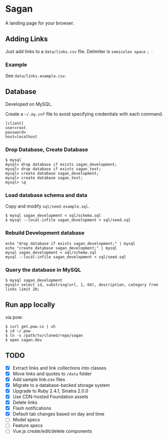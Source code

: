 # Sagan

A landing page for your browser.


## Adding Links

Just add links to a `data/links.csv` file. Delimiter is `semicolon space` `; `.

### Example

See `data/links.example.csv`.


## Database

Developed on MySQL.

Create a `~/.my.cnf` file to avoid specifying credentials with each command.

```
[client]
user=root
password=
host=localhost
```


### Drop Database, Create Database

```
$ mysql
mysql> drop database if exists sagan_development;
mysql> drop database if exists sagan_test;
mysql> create database sagan_development;
mysql> create database sagan_test;
mysql> \q
```

### Load database schema and data

Copy and modify `sql/seed.example.sql`.

```
$ mysql sagan_development < sql/schema.sql
$ mysql --local-infile sagan_development < sql/seed.sql
```

### Rebuild Development database

```
echo "drop database if exists sagan_development;" | mysql
echo "create database sagan_development;" | mysql
mysql sagan_development < sql/schema.sql
mysql --local-infile sagan_development < sql/seed.sql
```

### Query the database in MySQL

```
$ mysql sagan_development
mysql> select id, substring(url, 1, 64), description, category from links limit 20;
```

## Run app locally

via pow:

```
$ curl get.pow.cx | sh
$ cd ~/.pow
$ ln -s /path/to/cloned/repo/sagan
$ open sagan.dev
```

##

## TODO

* [x] Extract links and link collections into classes
* [x] Move links and quotes to `/data` folder
* [x] Add sample link.csv files
* [x] Migrate to a database-backed storage system
* [x] Upgrade to Ruby 2.4.1, Sinatra 2.0.0
* [x] Use CDN-hosted Foundation assets
* [x] Delete links
* [x] Flash notifications
* [x] Default tab changes based on day and time
* [ ] Model specs
* [ ] Feature specs
* [ ] Vue.js create/edit/delete components
